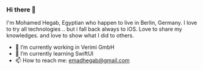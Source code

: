 ### Hi there 👋
I'm Mohamed Hegab, Egyptian who happen to live in Berlin, Germany. I love to try all technologies .. but i fall back always to iOS. Love to share my knowledges. and love to show what I did to others. 

- 🔭 I’m currently working in Verimi GmbH
- 🌱 I’m currently learning SwiftUI
- 📫 How to reach me: emadhegab@gmail.com

